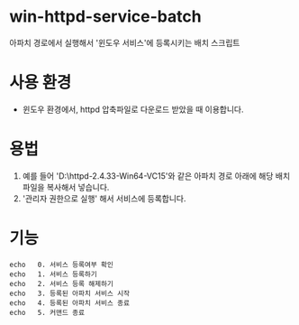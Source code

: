 # win-httpd-service-batch
아파치 경로에서 실행해서 '윈도우 서비스'에 등록시키는 배치 스크립트

# 사용 환경
  - 윈도우 환경에서, httpd 압축파일로 다운로드 받았을 때 이용합니다.

# 용법
  1. 예를 들어 'D:\httpd-2.4.33-Win64-VC15'와 같은 아파치 경로 아래에 해당 배치 파일을 복사해서 넣습니다.
  2. '관리자 권한으로 실행' 해서 서비스에 등록합니다.

# 기능
```
echo   0. 서비스 등록여부 확인
echo   1. 서비스 등록하기
echo   2. 서비스 등록 해제하기
echo   3. 등록된 아파치 서비스 시작
echo   4. 등록된 아파치 서비스 종료
echo   5. 커맨드 종료
```
